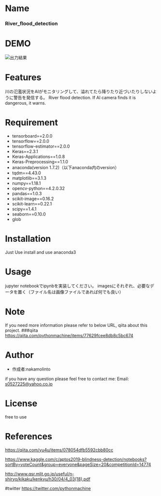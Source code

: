 # Name
### River_flood_detection

# DEMO

![出力結果](https://qiita-user-contents.imgix.net/https%3A%2F%2Fqiita-image-store.s3.ap-northeast-1.amazonaws.com%2F0%2F658518%2F6264f061-4ad7-c407-3850-c67db968830f.png?ixlib=rb-1.2.2&auto=format&gif-q=60&q=75&w=1400&fit=max&s=e7a23e2d047501c505d34d0cf8d0a497
)

# Features

川の氾濫状況をAIがモニタリングして、溢れてたら降りたり近づいたりしないように警告を発信する。
River flood detection. 
If AI camera finds it is dangerous, it warns.

# Requirement

- tensorboard==2.0.0
- tensorflow==2.0.0
- tensorflow-estimator==2.0.0
- Keras==2.3.1
- Keras-Applications==1.0.8
- Keras-Preprocessing==1.1.0
- anaconda(version 1.7.2)（以下anaconda内のversion）
-   tqdm==4.43.0
-   matplotlib==3.1.3
-   numpy==1.18.1
-   opencv-python==4.2.0.32
-   pandas==1.0.3
-   scikit-image==0.16.2
-   scikit-learn==0.22.1
-   scipy==1.4.1
-   seaborn==0.10.0
-   glob



# Installation

Just Use install and use anaconda3


# Usage

jupyter notebookでipynbを実装してください。
imagesにそれぞれ、必要なデータを置く（ファイル名は画像ファイルであれば何でも良い）

# Note
If you need more information please refer to below URL, qiita about this project.
###qiita
https://qiita.com/pythonmachine/items/77629fcee8db8c5bc674


# Author

* 作成者:nakamolinto

if you have any question please feel free to contact me:
Email: s0527225@yahoo.co.jp



# License
free to use

# References

https://qiita.com/yu4u/items/078054dfb5592cbb80cc

https://www.kaggle.com/c/aptos2019-blindness-detection/notebooks?sortBy=voteCount&group=everyone&pageSize=20&competitionId=14774

http://www.qsr.mlit.go.jp/useful/n-shiryo/kikaku/kenkyu/h30/04/4_03(18).pdf

#twitter
https://twitter.com/pythonmachine

